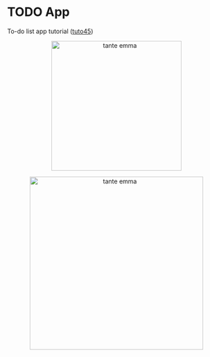 # TODO App

To-do list app tutorial ([tuto45](https://tutorial45.com/build-a-todo-list-app/))

<p align="center">

  <img src="https://tutorial45.com/wp-content/uploads/2024/01/todo-wireframe.png" alt="tante emma" width="300">
</p>

<p align="center">

  <img src="https://tutorial45.com/wp-content/uploads/2024/01/Bildschirmfoto-2024-01-09-um-14.05.58.png" alt="tante emma" width="400">
</p>
